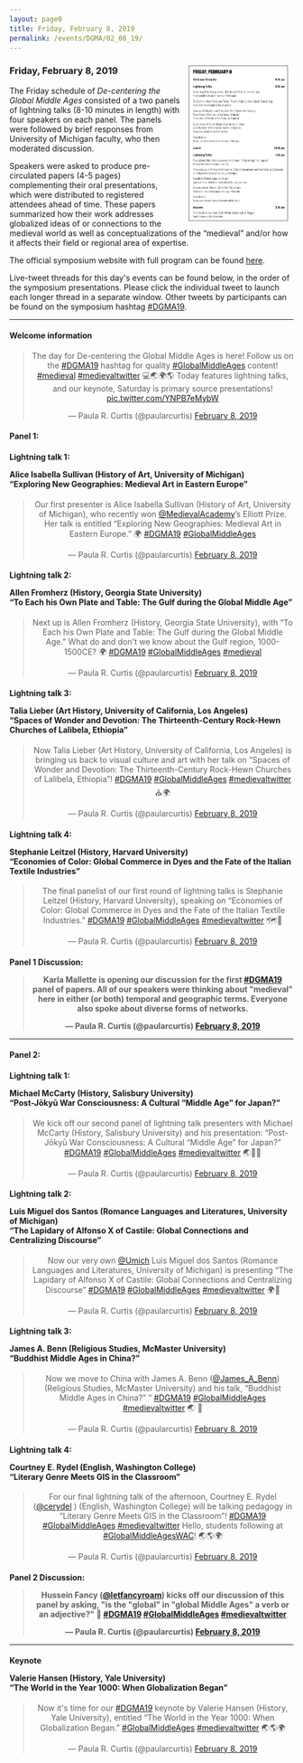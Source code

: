 ```yaml
---
layout: page0
title: Friday, February 8, 2019
permalink: /events/DGMA/02_08_19/
---
```


<div style>
<a href="/images/pamphlet_02_08_19.png"><img src="/images/pamphlet_02_08_19.png" style="float:right;max-width:35%;padding: 10px 10px 10px 15px;"></a>
</div>

<h3>Friday, February 8, 2019</h3>
<p></p>

The Friday schedule of <i>De-centering the Global Middle Ages</i> consisted of a two panels of lightning talks (8-10 minutes in length) with four speakers on each panel. The panels were followed by brief responses from University of Michigan faculty, who then moderated discussion.

Speakers were asked to produce pre-circulated papers (4-5 pages) complementing their oral presentations, which were distributed to registered attendees ahead of time. These papers summarized how their work addresses globalized ideas of or connections to the medieval world as well as conceptualizations of the “medieval” and/or how it affects their field or regional area of expertise.

<p></p>
The official symposium website with full program can be found <a href="https://sites.lsa.umich.edu/globalmiddleages/">here</a>.
<p></p>

Live-tweet threads for this day's events can be found below, in the order of the symposium presentations. Please click the individual tweet to launch each longer thread in a separate window. Other tweets by participants can be found on the symposium hashtag <a href="https://twitter.com/search?src=typd&q=%23DGMA19">#DGMA19</a>.
<br>
<hr>
<h4><b>Welcome information</b></h4>
<p></p>

<center><blockquote class="twitter-tweet" data-partner="tweetdeck"><p lang="en" dir="ltr">The day for De-centering the Global Middle Ages is here! Follow us on the <a href="https://twitter.com/hashtag/DGMA19?src=hash&amp;ref_src=twsrc%5Etfw">#DGMA19</a> hashtag for quality <a href="https://twitter.com/hashtag/GlobalMiddleAges?src=hash&amp;ref_src=twsrc%5Etfw">#GlobalMiddleAges</a> content! <a href="https://twitter.com/hashtag/medieval?src=hash&amp;ref_src=twsrc%5Etfw">#medieval</a> <a href="https://twitter.com/hashtag/medievaltwitter?src=hash&amp;ref_src=twsrc%5Etfw">#medievaltwitter</a> 💻🌏🌍🌎 Today features lightning talks, and our keynote, Saturday is primary source presentations! <a href="https://t.co/YNPB7eMybW">pic.twitter.com/YNPB7eMybW</a></p>&mdash; Paula R. Curtis (@paularcurtis) <a href="https://twitter.com/paularcurtis/status/1093879841596817409?ref_src=twsrc%5Etfw">February 8, 2019</a></blockquote>
<script async src="https://platform.twitter.com/widgets.js" charset="utf-8"></script></center>
<p></p>

<h4><b>Panel 1:</b><br>
<h4><b>Lightning talk 1:</b><p></p>
Alice Isabella Sullivan (History of Art, University of Michigan)<br>“Exploring New Geographies: Medieval Art in Eastern Europe”</h4>
<p></p>

<center><blockquote class="twitter-tweet" data-partner="tweetdeck"><p lang="en" dir="ltr">Our first presenter is Alice Isabella Sullivan (History of Art, University of Michigan), who recently won <a href="https://twitter.com/MedievalAcademy?ref_src=twsrc%5Etfw">@MedievalAcademy</a>’s Elliott Prize. Her talk is entitled “Exploring New Geographies: Medieval Art in Eastern Europe.” 🌍 <a href="https://twitter.com/hashtag/DGMA19?src=hash&amp;ref_src=twsrc%5Etfw">#DGMA19</a> <a href="https://twitter.com/hashtag/GlobalMiddleAges?src=hash&amp;ref_src=twsrc%5Etfw">#GlobalMiddleAges</a></p>&mdash; Paula R. Curtis (@paularcurtis) <a href="https://twitter.com/paularcurtis/status/1093883493682216961?ref_src=twsrc%5Etfw">February 8, 2019</a></blockquote>
<script async src="https://platform.twitter.com/widgets.js" charset="utf-8"></script></center>
<p></p>

<h4><b>Lightning talk 2:</b><p></p>
Allen Fromherz (History, Georgia State University)<br>“To Each his Own Plate and Table: The Gulf during the Global Middle Age”</h4>
<p></p>

<center><blockquote class="twitter-tweet" data-partner="tweetdeck"><p lang="en" dir="ltr">Next up is Allen Fromherz (History, Georgia State University), with “To Each his Own Plate and Table: The Gulf during the Global Middle Age.” What do and don&#39;t we know about the Gulf region, 1000-1500CE? 🌍 <a href="https://twitter.com/hashtag/DGMA19?src=hash&amp;ref_src=twsrc%5Etfw">#DGMA19</a>  <a href="https://twitter.com/hashtag/GlobalMiddleAges?src=hash&amp;ref_src=twsrc%5Etfw">#GlobalMiddleAges</a> <a href="https://twitter.com/hashtag/medieval?src=hash&amp;ref_src=twsrc%5Etfw">#medieval</a></p>&mdash; Paula R. Curtis (@paularcurtis) <a href="https://twitter.com/paularcurtis/status/1093886426587058176?ref_src=twsrc%5Etfw">February 8, 2019</a></blockquote>
<script async src="https://platform.twitter.com/widgets.js" charset="utf-8"></script></center>
<p></p>

<h4><b>Lightning talk 3:</b><p></p>
Talia Lieber (Art History, University of California, Los Angeles)<br>“Spaces of Wonder and Devotion: The Thirteenth-Century Rock-Hewn Churches of Lalibela, Ethiopia”</h4>
<p></p>

<center><blockquote class="twitter-tweet" data-partner="tweetdeck"><p lang="en" dir="ltr">Now Talia Lieber (Art History, University of California, Los Angeles) is bringing us back to visual culture and art with her talk on “Spaces of Wonder and Devotion: The Thirteenth-Century Rock-Hewn Churches of Lalibela, Ethiopia”! <a href="https://twitter.com/hashtag/DGMA19?src=hash&amp;ref_src=twsrc%5Etfw">#DGMA19</a> <a href="https://twitter.com/hashtag/GlobalMiddleAges?src=hash&amp;ref_src=twsrc%5Etfw">#GlobalMiddleAges</a> <a href="https://twitter.com/hashtag/medievaltwitter?src=hash&amp;ref_src=twsrc%5Etfw">#medievaltwitter</a> ⛪🌍</p>&mdash; Paula R. Curtis (@paularcurtis) <a href="https://twitter.com/paularcurtis/status/1093890794833039360?ref_src=twsrc%5Etfw">February 8, 2019</a></blockquote>
<script async src="https://platform.twitter.com/widgets.js" charset="utf-8"></script></center>
<p></p>

<h4><b>Lightning talk 4:</b><p></p>
Stephanie Leitzel (History, Harvard University)<br>“Economies of Color: Global Commerce in Dyes and the Fate of the Italian Textile Industries”</h4>
<p></p>

<center><blockquote class="twitter-tweet" data-partner="tweetdeck"><p lang="en" dir="ltr">The final panelist of our first round of lightning talks is Stephanie Leitzel (History, Harvard University), speaking on “Economies of Color: Global Commerce in Dyes and the Fate of the Italian Textile Industries.” <a href="https://twitter.com/hashtag/DGMA19?src=hash&amp;ref_src=twsrc%5Etfw">#DGMA19</a> <a href="https://twitter.com/hashtag/GlobalMiddleAges?src=hash&amp;ref_src=twsrc%5Etfw">#GlobalMiddleAges</a> <a href="https://twitter.com/hashtag/medievaltwitter?src=hash&amp;ref_src=twsrc%5Etfw">#medievaltwitter</a> 🗺🎨</p>&mdash; Paula R. Curtis (@paularcurtis) <a href="https://twitter.com/paularcurtis/status/1093893171304693760?ref_src=twsrc%5Etfw">February 8, 2019</a></blockquote>
<script async src="https://platform.twitter.com/widgets.js" charset="utf-8"></script></center>
<p></p>

<h4><b>Panel 1 Discussion:</b><p></p>
<center><blockquote class="twitter-tweet" data-partner="tweetdeck"><p lang="en" dir="ltr">Karla Mallette is opening our discussion for the first <a href="https://twitter.com/hashtag/DGMA19?src=hash&amp;ref_src=twsrc%5Etfw">#DGMA19</a> panel of papers. All of our speakers were thinking about &quot;medieval&quot; here in either (or both) temporal and geographic terms. Everyone also spoke about diverse forms of networks.</p>&mdash; Paula R. Curtis (@paularcurtis) <a href="https://twitter.com/paularcurtis/status/1093897269416550401?ref_src=twsrc%5Etfw">February 8, 2019</a></blockquote>
<script async src="https://platform.twitter.com/widgets.js" charset="utf-8"></script></center>
<p></p>

<hr>

<h4><b>Panel 2:</b><br>
<h4><b>Lightning talk 1:</b><p></p>
Michael McCarty (History, Salisbury University)<br>“Post-Jōkyū War Consciousness: A Cultural “Middle Age” for Japan?”</h4>
<p></p>

<center><blockquote class="twitter-tweet" data-partner="tweetdeck"><p lang="en" dir="ltr">We kick off our second panel of lightning talk presenters with Michael McCarty (History, Salisbury University) and his presentation: “Post-Jōkyū War Consciousness: A Cultural “Middle Age” for Japan?” <a href="https://twitter.com/hashtag/DGMA19?src=hash&amp;ref_src=twsrc%5Etfw">#DGMA19</a> <a href="https://twitter.com/hashtag/GlobalMiddleAges?src=hash&amp;ref_src=twsrc%5Etfw">#GlobalMiddleAges</a> <a href="https://twitter.com/hashtag/medievaltwitter?src=hash&amp;ref_src=twsrc%5Etfw">#medievaltwitter</a> 🌏🗾🏹</p>&mdash; Paula R. Curtis (@paularcurtis) <a href="https://twitter.com/paularcurtis/status/1093934532892471296?ref_src=twsrc%5Etfw">February 8, 2019</a></blockquote>
<script async src="https://platform.twitter.com/widgets.js" charset="utf-8"></script></center>
<p></p>

<h4><b>Lightning talk 2:</b><p></p>
Luis Miguel dos Santos (Romance Languages and Literatures, University of Michigan)<br>“The Lapidary of Alfonso X of Castile: Global Connections and Centralizing Discourse”</h4>
<p></p>

<center><blockquote class="twitter-tweet" data-partner="tweetdeck"><p lang="en" dir="ltr">Now our very own <a href="https://twitter.com/UMich?ref_src=twsrc%5Etfw">@Umich</a> Luis Miguel dos Santos (Romance Languages and Literatures, University of Michigan) is presenting “The Lapidary of Alfonso X of Castile: Global Connections and Centralizing Discourse” <a href="https://twitter.com/hashtag/DGMA19?src=hash&amp;ref_src=twsrc%5Etfw">#DGMA19</a> <a href="https://twitter.com/hashtag/GlobalMiddleAges?src=hash&amp;ref_src=twsrc%5Etfw">#GlobalMiddleAges</a> <a href="https://twitter.com/hashtag/medievaltwitter?src=hash&amp;ref_src=twsrc%5Etfw">#medievaltwitter</a> 🌍💎</p>&mdash; Paula R. Curtis (@paularcurtis) <a href="https://twitter.com/paularcurtis/status/1093938020477214725?ref_src=twsrc%5Etfw">February 8, 2019</a></blockquote>
<script async src="https://platform.twitter.com/widgets.js" charset="utf-8"></script></center>
<p></p>

<h4><b>Lightning talk 3:</b><p></p>
James A. Benn (Religious Studies, McMaster University)<br>“Buddhist Middle Ages in China?”</h4>
<p></p>

<center><blockquote class="twitter-tweet" data-partner="tweetdeck"><p lang="en" dir="ltr">Now we move to China with James A. Benn (<a href="https://twitter.com/James_A_Benn?ref_src=twsrc%5Etfw">@James_A_Benn</a>) (Religious Studies, McMaster University) and his talk, “Buddhist Middle Ages in China?” ” <a href="https://twitter.com/hashtag/DGMA19?src=hash&amp;ref_src=twsrc%5Etfw">#DGMA19</a> <a href="https://twitter.com/hashtag/GlobalMiddleAges?src=hash&amp;ref_src=twsrc%5Etfw">#GlobalMiddleAges</a> <a href="https://twitter.com/hashtag/medievaltwitter?src=hash&amp;ref_src=twsrc%5Etfw">#medievaltwitter</a> 🌏 📿</p>&mdash; Paula R. Curtis (@paularcurtis) <a href="https://twitter.com/paularcurtis/status/1093942552535986176?ref_src=twsrc%5Etfw">February 8, 2019</a></blockquote>
<script async src="https://platform.twitter.com/widgets.js" charset="utf-8"></script></center>
<p></p>

<h4><b>Lightning talk 4:</b><p></p>
Courtney E. Rydel (English, Washington College)<br>“Literary Genre Meets GIS in the Classroom”</h4>
<p></p>

<center><blockquote class="twitter-tweet" data-partner="tweetdeck"><p lang="en" dir="ltr">For our final lightning talk of the afternoon, Courtney E. Rydel (<a href="https://twitter.com/cerydel?ref_src=twsrc%5Etfw">@cerydel</a> ) (English, Washington College) will be talking pedagogy in “Literary Genre Meets GIS in the Classroom”! <a href="https://twitter.com/hashtag/DGMA19?src=hash&amp;ref_src=twsrc%5Etfw">#DGMA19</a> <a href="https://twitter.com/hashtag/GlobalMiddleAges?src=hash&amp;ref_src=twsrc%5Etfw">#GlobalMiddleAges</a> <a href="https://twitter.com/hashtag/medievaltwitter?src=hash&amp;ref_src=twsrc%5Etfw">#medievaltwitter</a> Hello, students following at <a href="https://twitter.com/hashtag/GlobalMiddleAgesWAC?src=hash&amp;ref_src=twsrc%5Etfw">#GlobalMiddleAgesWAC</a>! 🌏🌎🌍</p>&mdash; Paula R. Curtis (@paularcurtis) <a href="https://twitter.com/paularcurtis/status/1093945786772217856?ref_src=twsrc%5Etfw">February 8, 2019</a></blockquote>
<script async src="https://platform.twitter.com/widgets.js" charset="utf-8"></script></center>
<p></p>

<h4><b>Panel 2 Discussion:</b><p></p>
<center><blockquote class="twitter-tweet" data-partner="tweetdeck"><p lang="en" dir="ltr">Hussein Fancy (<a href="https://twitter.com/letfancyroam?ref_src=twsrc%5Etfw">@letfancyroam</a>) kicks off our discussion of this panel by asking, &quot;is the &quot;global&quot; in &quot;global Middle Ages&quot; a verb or an adjective?&quot; 🤔 <a href="https://twitter.com/hashtag/DGMA19?src=hash&amp;ref_src=twsrc%5Etfw">#DGMA19</a> <a href="https://twitter.com/hashtag/GlobalMiddleAges?src=hash&amp;ref_src=twsrc%5Etfw">#GlobalMiddleAges</a> <a href="https://twitter.com/hashtag/medievaltwitter?src=hash&amp;ref_src=twsrc%5Etfw">#medievaltwitter</a></p>&mdash; Paula R. Curtis (@paularcurtis) <a href="https://twitter.com/paularcurtis/status/1093949900763602950?ref_src=twsrc%5Etfw">February 8, 2019</a></blockquote>
<script async src="https://platform.twitter.com/widgets.js" charset="utf-8"></script></center>
<p></p>
<hr>

<h4><b>Keynote</b><p></p>
Valerie Hansen (History, Yale University)<br>“The World in the Year 1000: When Globalization Began”</h4>
<p></p>

<center><blockquote class="twitter-tweet" data-partner="tweetdeck"><p lang="en" dir="ltr">Now it&#39;s time for our <a href="https://twitter.com/hashtag/DGMA19?src=hash&amp;ref_src=twsrc%5Etfw">#DGMA19</a> keynote by Valerie Hansen (History, Yale University), entitled “The World in the Year 1000: When Globalization Began.” <a href="https://twitter.com/hashtag/GlobalMiddleAges?src=hash&amp;ref_src=twsrc%5Etfw">#GlobalMiddleAges</a> <a href="https://twitter.com/hashtag/medievaltwitter?src=hash&amp;ref_src=twsrc%5Etfw">#medievaltwitter</a> 🌏🌎🌍</p>&mdash; Paula R. Curtis (@paularcurtis) <a href="https://twitter.com/paularcurtis/status/1093970939291860992?ref_src=twsrc%5Etfw">February 8, 2019</a></blockquote>
<script async src="https://platform.twitter.com/widgets.js" charset="utf-8"></script></center>
<p></p>
